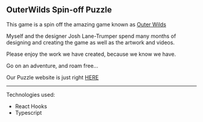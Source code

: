 ## OuterWilds Spin-off Puzzle

This game is a spin off the amazing game known as [Outer Wilds](https://www.mobiusdigitalgames.com/outer-wilds.html)

Myself and the designer Josh Lane-Trumper spend many months of designing and creating the game as well as the artwork and videos.

Please enjoy the work we have created, because we know we have.

Go on an adventure, and roam free...

Our Puzzle website is just right [HERE](https://outerwilds1128.com/)

---

Technologies used:

- React Hooks
- Typescript
